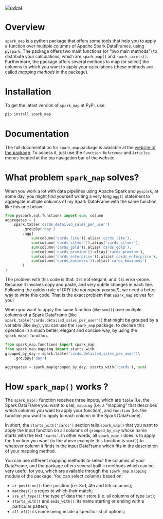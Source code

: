 

<!-- badges: start -->
[![pytest](https://github.com/pedropark99/spark_map/actions/workflows/pytest.yml/badge.svg)](https://github.com/pedropark99/spark_map/actions/workflows/pytest.yml)
<!-- badges: end -->

# Overview

`spark_map` is a python package that offers some tools that help you to apply a function over multiple columns of Apache Spark DataFrames, using `pyspark`. The package offers two main functions (or "two main methods") to distribute your calculations, which are `spark_map()` and `spark_across()`. Furthermore, the package offers several methods to map (or select) the columns to which you want to apply your calculations (these methods are called *mapping methods* in the package).

# Installation

To get the latest version of `spark_map` at PyPI, use:

```bash
pip install spark_map
```

# Documentation

The full documentation for `spark_map` package is available at the [website of the package](https://pedropark99.github.io/spark_map/). To access it, just use the `Function Reference` and `Articles` menus located at the top navigation bar of the website.



# What problem `spark_map` solves?

When you work a lot with data pipelines using Apache Spark and `pyspark`, at some day, you might find yourself writing a very long `agg()` statement to aggregate multiple columns of my Spark DataFrame with the same function, like this one below:

```python
from pyspark.sql.functions import sum, column
aggregates = (
    spark.table('cards.detailed_sales_per_user')
        .groupBy('day')
        .agg(
            sum(column('cards_lite')).alias('cards_lite'),
            sum(column('cards_silver')).alias('cards_silver'),
            sum(column('cards_gold')).alias('cards_gold'),
            sum(column('cards_premium')).alias('cards_premium'),
            sum(column('cards_enterprise')).alias('cards_enterprise'),
            sum(column('cards_business')).alias('cards_business')
        )
)
```
The problem with this code is that: it is not elegant; and it is error-prone. Because it involves copy and paste, and very subtle changes in each line. Following the golden rule of DRY (*do not repeat yourself*), we need a better way to write this code. That is the exact problem that `spark_map` solves for you!

When you want to apply the same function (like `sum()`) over multiple columns of a Spark DataFrame (like `spark.table('cards.detailed_sales_per_user')`) that might be grouped by a variable (like `day`), you can use the `spark_map` package, to declare this operation in a much better, elegant and concise way, by using the `spark_map()` function.

```python
from spark_map.functions import spark_map
from spark_map.mapping import starts_with
grouped_by_day = spark.table('cards.detailed_sales_per_user')\
    .groupBy('day')

aggregates = spark_map(grouped_by_day, starts_with('cards'), sum)
```

# How `spark_map()` works ?

The `spark_map()` function receives three inputs, which are `table` (i.e. the Spark DataFrame you want to use), `mapping` (i.e. a "mapping" that describes which columns you want to apply your function), and `function` (i.e. the function you want to apply to each column in the Spark DataFrame).

In short, the `starts_with('cards')` section tells `spark_map()` that you want to apply the input function on all columns of `grouped_by_day` whose name starts with the text `'cards'`. In other words, all `spark_map()` does is to apply the function you want (in the above example this function is `sum()`) to whatever column it finds in the input DataFrame which fits in the description of your mapping method.

You can use different mapping methods to select the columns of your DataFrame, and the package offers several built-in methods which can be very useful for you, which are available through the `spark_map.mapping` module of the package. You can select columns based on:

- `at_position()`: their position (i.e. 3rd, 4th and 5th columns);
- `matches()`: a regex to which their match;
- `are_of_type()`: the type of data their store (i.e. all columns of type `int`);
- `starts_with()` and `ends_with()`: its name starting or ending with a particular pattern;
- `all_of()`: its name being inside a specific list of options;


